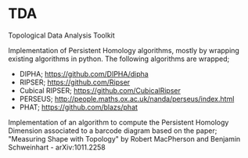 # TDA
Topological Data Analysis Toolkit


Implementation of Persistent Homology algorithms, mostly by wrapping existing algorithms in python.  The following algorithms are wrapped;
- DIPHA; https://github.com/DIPHA/dipha
- RIPSER; https://github.com/Ripser
- Cubical RIPSER; https://github.com/CubicalRipser
- PERSEUS; http://people.maths.ox.ac.uk/nanda/perseus/index.html
- PHAT; https://github.com/blazs/phat


Implementation of an algorithm to compute the Persistent Homology Dimension associated to a barcode diagram based on the paper; "Measuring Shape with Topology" by Robert MacPherson and Benjamin Schweinhart - arXiv:1011.2258 
